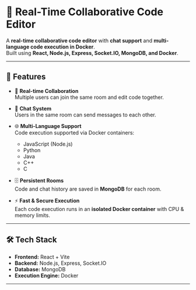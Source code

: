 # 📝 Real-Time Collaborative Code Editor

A **real-time collaborative code editor** with **chat support** and **multi-language code execution in Docker**.  
Built using **React, Node.js, Express, Socket.IO, MongoDB, and Docker**.

---

## 🚀 Features
- 👥 **Real-time Collaboration**  
  Multiple users can join the same room and edit code together.
  
- 💬 **Chat System**  
  Users in the same room can send messages to each other.

- 🌐 **Multi-Language Support**  
  Code execution supported via Docker containers:
  - JavaScript (Node.js)
  - Python
  - Java
  - C++
  - C
  
- 🗄 **Persistent Rooms**  
  Code and chat history are saved in **MongoDB** for each room.

- ⚡ **Fast & Secure Execution**  
  Each code execution runs in an **isolated Docker container** with CPU & memory limits.

---

## 🛠 Tech Stack
- **Frontend:** React + Vite  
- **Backend:** Node.js, Express, Socket.IO  
- **Database:** MongoDB  
- **Execution Engine:** Docker  

---
